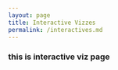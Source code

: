 ```yaml
---
layout: page
title: Interactive Vizzes
permalink: /interactives.md
---
```


### this is interactive viz page
